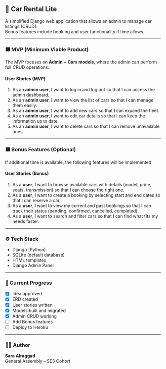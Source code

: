 ## 🚗 Car Rental Lite

A simplified Django web application that allows an admin to manage car listings (CRUD).  
Bonus features include booking and user functionality if time allows.

---

### 🟩 MVP (Minimum Viable Product)

The MVP focuses on **Admin + Cars models**, where the admin can perform full CRUD operations.

#### User Stories (MVP)
1. As an **admin user**, I want to log in and log out so that I can access the admin dashboard.  
2. As an **admin user**, I want to view the list of cars so that I can manage them easily.  
3. As an **admin user**, I want to add new cars so that I can expand the fleet.  
4. As an **admin user**, I want to edit car details so that I can keep the information up to date.  
5. As an **admin user**, I want to delete cars so that I can remove unavailable ones.

---

### 🟦 Bonus Features (Optional)

If additional time is available, the following features will be implemented:

#### User Stories (Bonus)
1. As a **user**, I want to browse available cars with details (model, price, seats, transmission) so that I can choose the right one.  
2. As a **user**, I want to create a booking by selecting start and end dates so that I can reserve a car.  
3. As a **user**, I want to view my current and past bookings so that I can track their status (pending, confirmed, cancelled, completed).  
4. As a **user**, I want to search and filter cars so that I can find what fits my needs faster.

---

### ⚙️ Tech Stack
- Django (Python)
- SQLite (default database)
- HTML templates
- Django Admin Panel

---

### 🧱 Current Progress
- [x] Idea approved  
- [x] ERD created  
- [x] User stories written  
- [x] Models built and migrated  
- [x] Admin CRUD working  
- [ ] Add Bonus features  
- [ ] Deploy to Heroku  

---

### 👩‍💻 Author
**Sara Alraggad**  
General Assembly – SE3 Cohort  
